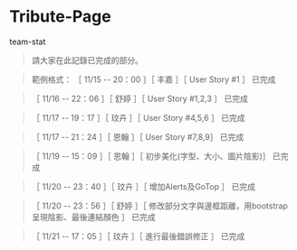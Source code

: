 # Tribute-Page
team-stat

>  請大家在此記錄已完成的部分。

>  範例格式：
> ［ 11/15 -- 20：00 ］［ 丰嘉 ］［ User Story #1 ］ 已完成

>［ 11/16 -- 22：06 ］［ 舒婷 ］［ User Story #1,2,3 ］ 已完成

>［ 11/17 -- 19：17 ］［ 玟卉 ］［ User Story #4,5,6 ］ 已完成

>［ 11/17 -- 21：24 ］［ 恩翰 ］［ User Story #7,8,9］ 已完成

>［ 11/19 -- 15：09 ］［ 恩翰 ］［ 初步美化(字型、大小、圖片陰影)］ 已完成

>［ 11/20 -- 23：40 ］［ 玟卉 ］［ 增加Alerts及GoTop ］ 已完成

>［ 11/20 -- 23：56 ］［ 舒婷 ］［ 修改部分文字與邊框距離，用bootstrap呈現陰影、最後連結顏色 ］ 已完成

>［ 11/21 -- 17：05 ］［ 玟卉 ］［ 進行最後錯誤修正 ］ 已完成
